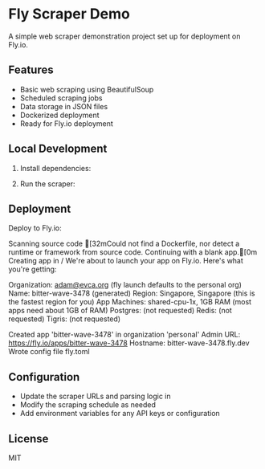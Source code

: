 # Fly Scraper Demo

A simple web scraper demonstration project set up for deployment on Fly.io.

## Features

- Basic web scraping using BeautifulSoup
- Scheduled scraping jobs
- Data storage in JSON files
- Dockerized deployment
- Ready for Fly.io deployment

## Local Development

1. Install dependencies:
   

2. Run the scraper:
   

## Deployment

Deploy to Fly.io:

Scanning source code
[32mCould not find a Dockerfile, nor detect a runtime or framework from source code. Continuing with a blank app.[0m
Creating app in /
We're about to launch your app on Fly.io. Here's what you're getting:

Organization: adam@evca.org          (fly launch defaults to the personal org)
Name:         bitter-wave-3478       (generated)
Region:       Singapore, Singapore   (this is the fastest region for you)
App Machines: shared-cpu-1x, 1GB RAM (most apps need about 1GB of RAM)
Postgres:     <none>                 (not requested)
Redis:        <none>                 (not requested)
Tigris:       <none>                 (not requested)

Created app 'bitter-wave-3478' in organization 'personal'
Admin URL: https://fly.io/apps/bitter-wave-3478
Hostname: bitter-wave-3478.fly.dev
Wrote config file fly.toml

## Configuration

- Update the scraper URLs and parsing logic in 
- Modify the scraping schedule as needed
- Add environment variables for any API keys or configuration

## License

MIT
